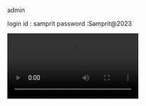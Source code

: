 


admin

login id : samprit
password :Samprit@2023




<video controls autoplay>
  <source src="untitled.mp4" type="video/mp4">

</video>
  
